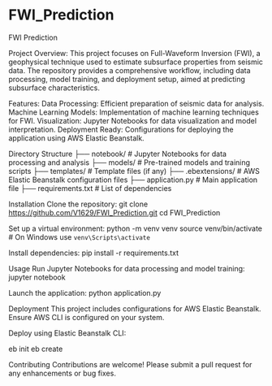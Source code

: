 # FWI_Prediction
FWI Prediction

Project Overview:
This project focuses on Full-Waveform Inversion (FWI), a geophysical technique used to estimate subsurface properties from seismic data. The repository provides a comprehensive workflow, including data processing, model training, and deployment setup, aimed at predicting subsurface characteristics.

Features:
Data Processing: Efficient preparation of seismic data for analysis.
Machine Learning Models: Implementation of machine learning techniques for FWI.
Visualization: Jupyter Notebooks for data visualization and model interpretation.
Deployment Ready: Configurations for deploying the application using AWS Elastic Beanstalk.




Directory Structure
├── notebook/        # Jupyter Notebooks for data processing and analysis
├── models/          # Pre-trained models and training scripts
├── templates/       # Template files (if any)
├── .ebextensions/   # AWS Elastic Beanstalk configuration files
├── application.py   # Main application file
├── requirements.txt # List of dependencies




Installation
Clone the repository:
git clone https://github.com/V1629/FWI_Prediction.git
cd FWI_Prediction

Set up a virtual environment:
python -m venv venv
source venv/bin/activate # On Windows use `venv\Scripts\activate`

Install dependencies:
pip install -r requirements.txt


Usage
Run Jupyter Notebooks for data processing and model training:
jupyter notebook


Launch the application:
python application.py

Deployment
This project includes configurations for AWS Elastic Beanstalk.
Ensure AWS CLI is configured on your system.

Deploy using Elastic Beanstalk CLI:

eb init
eb create

Contributing
Contributions are welcome! Please submit a pull request for any enhancements or bug fixes.


